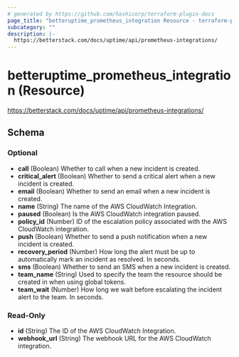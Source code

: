 ```yaml
---
# generated by https://github.com/hashicorp/terraform-plugin-docs
page_title: "betteruptime_prometheus_integration Resource - terraform-provider-better-uptime"
subcategory: ""
description: |-
  https://betterstack.com/docs/uptime/api/prometheus-integrations/
---
```


# betteruptime_prometheus_integration (Resource)

https://betterstack.com/docs/uptime/api/prometheus-integrations/



<!-- schema generated by tfplugindocs -->
## Schema

### Optional

- **call** (Boolean) Whether to call when a new incident is created.
- **critical_alert** (Boolean) Whether to send a critical alert when a new incident is created.
- **email** (Boolean) Whether to send an email when a new incident is created.
- **name** (String) The name of the AWS CloudWatch Integration.
- **paused** (Boolean) Is the AWS CloudWatch integration paused.
- **policy_id** (Number) ID of the escalation policy associated with the AWS CloudWatch integration.
- **push** (Boolean) Whether to send a push notification when a new incident is created.
- **recovery_period** (Number) How long the alert must be up to automatically mark an incident as resolved. In seconds.
- **sms** (Boolean) Whether to send an SMS when a new incident is created.
- **team_name** (String) Used to specify the team the resource should be created in when using global tokens.
- **team_wait** (Number) How long we wait before escalating the incident alert to the team. In seconds.

### Read-Only

- **id** (String) The ID of the AWS CloudWatch Integration.
- **webhook_url** (String) The webhook URL for the AWS CloudWatch integration.


